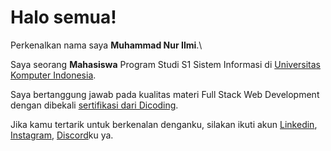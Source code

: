 # Halo semua! 

Perkenalkan nama saya **Muhammad Nur Ilmi**.\

Saya seorang **Mahasiswa** Program Studi S1 Sistem Informasi di [Universitas Komputer Indonesia](https://www.unikom.ac.id/).

Saya bertanggung jawab pada kualitas materi Full Stack Web Development dengan dibekali [sertifikasi dari Dicoding](https://www.dicoding.com/certificates/MEPJKGJ9QX3V).
<!--
Saya juga memiliki gelar [Google Associate Android Developer](https://www.credential.net/h5deoi5h) sejak 2019.\
-->
Jika kamu tertarik untuk berkenalan denganku, silakan ikuti akun [Linkedin](https://www.linkedin.com/in/mascuy-ilmi-119584192/), [Instagram](https://www.instagram.com/ilmi.cuy/), [Discord](https://discord.io/MUFFIN_)ku ya.

<!--
**ilmicuy/ilmicuy** is a ✨ _special_ ✨ repository because its `README.md` (this file) appears on your GitHub profile.

Here are some ideas to get you started:

- 🔭 I’m currently working on DICODING
- 🌱 I’m currently learning ...
- 👯 I’m looking to collaborate on ...
- 🤔 I’m looking for help with ...
- 💬 Ask me about ...
- 📫 How to reach me: ...
- 😄 Pronouns: ...
- ⚡ Fun fact: ...
-->
